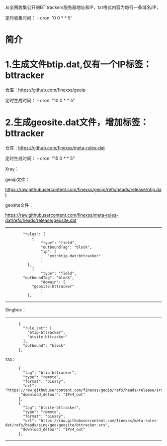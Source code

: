 从全网收集公开的BT trackers服务器地址和IP，txt格式内容为每行一条域名/IP，

定时收集时间：    - cron: '0 0 * * 5'


# 简介

# 1.生成文件btip.dat,仅有一个IP标签：bttracker

仓库：https://github.com/finexss/geoip 

定时生成时间：    - cron: "10 0 * * 5"

# 2.生成geosite.dat文件，增加标签：bttracker

仓库：https://github.com/finexss/meta-rules-dat 

定时生成时间：    - cron: "15 0 * * 5"

Xray：

geoip文件：

https://raw.githubusercontent.com/finexss/geoip/refs/heads/release/btip.dat

geosite文件：

https://raw.githubusercontent.com/finexss/meta-rules-dat/refs/heads/release/geosite.dat


<hr>


```
        "rules": [
            {
                "type": "field",
                "outboundTag": "block",
                "ip": [
                   "ext:btip.dat:bttracker"
                ]
          },
            {
                "type": "field",
		"outboundTag": "block",
                "domain": [
		    "geosite:bttracker"
                ]
          },
```
<hr>

Singbox：
<hr>


```
      {
        "rule_set": [
          "btip-bttracker",
          "btsite-bttracker"
        ],
        "outbound": "block"
      },

TAG：

      {
        "tag": "btip-bttracker",
        "type": "remote",
        "format": "binary",
        "url": "https://raw.githubusercontent.com/finexss/geoip/refs/heads/release/srs/bttracker.srs",
       "download_detour": "IPv4_out"
      },
      {
        "tag": "btsite-bttracker",
        "type": "remote",
        "format": "binary",
        "url": "https://raw.githubusercontent.com/finexss/meta-rules-dat/refs/heads/sing/geo/geosite/bttracker.srs",
       "download_detour": "IPv4_out"
      },

```
<hr>
